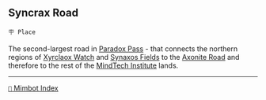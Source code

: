 ## Syncrax Road

`🪧 Place`

The second-largest road in [Paradox Pass](<https://zeithalt.github.io/r/paradox_pass.html>) - that connects the northern regions of [Xyrclaox Watch](<https://zeithalt.github.io/r/xyrclaox_watch.html>) and [Synaxos Fields](<https://zeithalt.github.io/r/synaxos_fields.html>) to the [Axonite Road](<https://zeithalt.github.io/r/axonite_road.html>) and therefore to the rest of the [MindTech Institute](<https://zeithalt.github.io/r/mindtech_institute.html>) lands.

-----
[`📑` Mimbot Index](<https://zeithalt.github.io/r/#7d60>)
<!---
keywords:  
aliases: 
-->